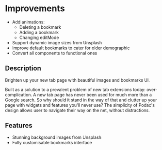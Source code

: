 # Improvements

- Add animations:
  - Deleting a bookmark
  - Adding a bookmark
  - Changing editMode
- Support dynamic image sizes from Unsplash
- Improve default bookmarks to cater for older demographic
- Convert all components to functional ones

## Description

Brighten up your new tab page with beautiful images and bookmarks UI.

Built as a solution to a prevalent problem of new tab extensions today: over-complication. A new tab page has never been used for much more than a Google search. So why should it stand in the way of that and clutter up your page with widgets and features you'll never use? The simplicity of Podac's design allows user to navigate their way on the net, without distractions.

## Features

- Stunning background images from Unsplash
- Fully customisable bookmarks interface
